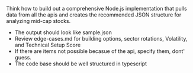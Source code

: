 Think how to build out a comprehensive Node.js implementation that pulls data from all the apis and creates the recommended JSON structure for analyzing mid-cap stocks.

- The output should look like sample.json 
- Review edge-cases.md for building options, sector rotations, Volatility, and Technical Setup Score 
- If there are items not possible becasue of the api, specify them, dont' guess.
- The code base should be well structured in typescript


